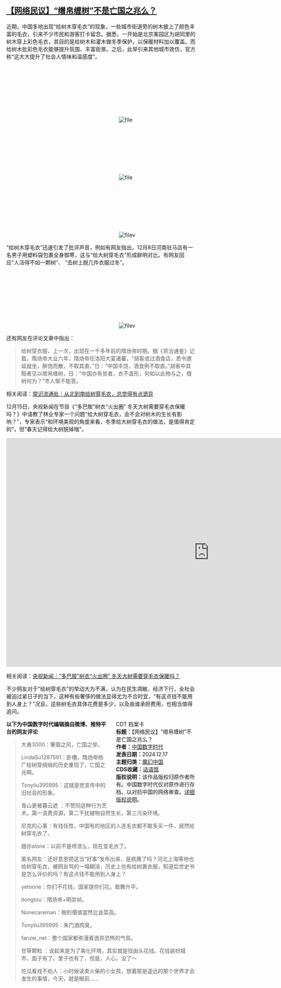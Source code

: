 <!--1734431961000-->
[【网络民议】“缯帛缠树”不是亡国之兆么？](https://chinadigitaltimes.net/chinese/714080.html)
------

<p>近期，中国多地出现“给树木穿毛衣”的现象，一些城市街道旁的树木披上了颜色丰富的毛衣，引来不少市民和游客打卡留念。据悉，一开始是北京某园区为胡同里的树木穿上彩色毛衣，其目的是给树木和灌木做冬季保护，以保暖材料加以覆盖。而给树木批彩色毛衣能够提升氛围、丰富街景。之后，此举引来其他城市效仿，官方称“这大大提升了社会人情味和温感度”。</p><p><img decoding="async" src="data:image/svg+xml,%3Csvg%20xmlns='http://www.w3.org/2000/svg'%20viewBox='0%200%200%200'%3E%3C/svg%3E" alt="file" data-lazy-src="https://chinadigitaltimes.net/chinese/files/2024/12/image-1734429030590.png"><noscript><img decoding="async" src="https://chinadigitaltimes.net/chinese/files/2024/12/image-1734429030590.png" alt="file"></noscript><br><img decoding="async" src="data:image/svg+xml,%3Csvg%20xmlns='http://www.w3.org/2000/svg'%20viewBox='0%200%200%200'%3E%3C/svg%3E" alt="file" data-lazy-src="https://chinadigitaltimes.net/chinese/files/2024/12/image-1734429081396.png"><noscript><img decoding="async" src="https://chinadigitaltimes.net/chinese/files/2024/12/image-1734429081396.png" alt="file"></noscript><br><img decoding="async" src="data:image/svg+xml,%3Csvg%20xmlns='http://www.w3.org/2000/svg'%20viewBox='0%200%200%200'%3E%3C/svg%3E" alt="filev" data-lazy-src="https://chinadigitaltimes.net/chinese/files/2024/12/image-1734429022215.png"><noscript><img decoding="async" src="https://chinadigitaltimes.net/chinese/files/2024/12/image-1734429022215.png" alt="filev"></noscript></p><p>“给树木穿毛衣”迅速引发了批评声音，例如有网友指出，12月8日河南驻马店有一名男子用塑料袋包裹全身御寒，这与“给大树穿毛衣”形成鲜明对比。有网友回应”人活得不如一颗树”、 ”去树上脱几件衣服过冬”。</p><p><img decoding="async" src="data:image/svg+xml,%3Csvg%20xmlns='http://www.w3.org/2000/svg'%20viewBox='0%200%200%200'%3E%3C/svg%3E" alt="filev" data-lazy-src="https://chinadigitaltimes.net/chinese/files/2024/12/image-1734429226484.png"><noscript><img decoding="async" src="https://chinadigitaltimes.net/chinese/files/2024/12/image-1734429226484.png" alt="filev"></noscript></p><p>还有网友在评论文章中指出：</p><blockquote><p>给树穿衣服，上一次，出现在一千多年前的隋炀帝时期。据《资治通鉴》记载，隋炀帝大业六年，隋炀帝在洛阳大宴诸蕃，“胡客或过酒食店，悉令邀延就坐，醉饱而散，不取其直。”日：“中国丰饶，酒食例不取直。”胡客中其黠者见以缯帛缠树，日：“中国亦有贫者，衣不盖形，何如以此物与之，缠树何为？”市人惭不能答。</p></blockquote><p>相关阅读：<a href="https://chinadigitaltimes.net/chinese/714078.html" title="常识流通处｜从北到南给树穿毛衣，总觉得有点诡异">常识流通处｜从北到南给树穿毛衣，总觉得有点诡异</a></p><p>12月15日，央视新闻在节目《“多巴胺”树衣“火出圈” 冬天大树需要穿毛衣保暖吗？》中请教了林业专家一个问题“给大树穿毛衣，会不会对树木的生长有影响？”，专家表示“和环境美观的角度来看，冬季给大树穿毛衣的做法，是值得肯定的”，但“春天记得给大树脱掉哦”。</p><p><iframe title="2024.12.17 央视新闻：“和环境美观的角度来看，冬季给大树穿毛衣的做法，是值得肯定的”" width="1080" height="608" src="https://www.youtube.com/embed/LvRCBlKqGbE?feature=oembed" frameborder="0" allow="accelerometer; autoplay; clipboard-write; encrypted-media; gyroscope; picture-in-picture; web-share" referrerpolicy="strict-origin-when-cross-origin" allowfullscreen=""></iframe></p><p>相关阅读：<a href="https://content-static.cctvnews.cctv.com/snow-book/index.html?item_id=15285540205147784835" title="央视新闻｜“多巴胺”树衣“火出圈” 冬天大树需要穿毛衣保暖吗？">央视新闻｜“多巴胺”树衣“火出圈” 冬天大树需要穿毛衣保暖吗？</a></p><p>不少网友对于“给树穿毛衣”的举动大为不满，认为在民生凋敝、经济下行，全社会被迫过紧日子的当下，这种有些奢侈的做法显得尤为不合时宜，“有这点钱不能用到人身上？”况且，这些树毛衣具体花费是多少，以及由谁承担费用，也相当值得追问。</p><div style="width:42%;float:right;padding-left:20px;"><div class="su-spoiler su-spoiler-style-fancy su-spoiler-icon-chevron-circle" data-scroll-offset="0" data-anchor-in-url="no"><div class="su-spoiler-title" tabindex="0" role="button"><span class="su-spoiler-icon"></span>CDT 档案卡</div><div class="su-spoiler-content su-u-clearfix su-u-trim"><strong>标题：</strong>【网络民议】“缯帛缠树”不是亡国之兆么？<br><strong>作者：</strong><a href="https://chinadigitaltimes.net/space/中国数字时代" target="_blank">中国数字时代</a><br><strong>发表日期：</strong>2024.12.17<br><strong>主题归类：</strong><a href="https://chinadigitaltimes.net/space/魔幻中国" target="_blank">魔幻中国</a><br><strong>CDS收藏：</strong><a href="https://chinadigitaltimes.net/space/%E8%AF%9D%E8%AF%AD%E9%A6%86" target="_blank" rel="noopener">话语馆</a><br><strong>版权说明：</strong>该作品版权归原作者所有。中国数字时代仅对原作进行存档，以对抗中国的网络审查。<a href="https://chinadigitaltimes.net/chinese/copyright">详细版权说明</a>。</div></div></div><p><strong>以下为中国数字时代编辑摘自微博、推特平台的网友评论</strong></p><blockquote><p>大勇3000：奢靡之风，亡国之举。</p><p>LindaSu1287591：卧槽，隋炀帝杨广给树穿绸缎的历史重现了，亡国之兆啊。</p><p>Tonyliu395995：这就是党宣传中的旧社会的形象。</p><p>青山更被暮云遮 ：不赞同这种行为艺术。第一浪费资源，第二干扰植物自然生长，第三污染环境。</p><p>尼克的心事：有钱任性，中国有的地区的人连毛衣都不敢多买一件，居然给树穿毛衣了。</p><p>甜亦alone：以前不是喷漆么，现在变毛衣了。</p><p>匿名网友：还好意思把这当“好事”发布出来，是疯魔了吗？河北上海等地也给树穿毛衣，被网友骂的一塌糊涂，历史上也有给树裹衣服，知道后世史书是怎么评价的吗？有这点钱不能用到人身上？</p><p>yetoone：你们不花钱，国家提你们花。歌舞升平。</p><p>itongtou：隋炀帝+明崇祯。</p><p>Nonecareman：樹的價值當然比韭菜高。</p><p>Tonyliu395995：朱门酒肉臭。</p><p>fanzei_net：整个国家都弥漫着诡异恐怖的气氛。</p><p>甘草颗粒 ：说起来是为了美化环境，其实就是找由头花钱。花钱装扮城市，面子有了，里子也有了，但是，人心，没了～</p><p>吃瓜看戏不劝人：小时候读卖火柴的小女孩，想着那是遥远的那个世界才会发生的事情，今天，就是眼前……</p></blockquote><div class="addtoany_share_save_container addtoany_content addtoany_content_bottom"><div class="a2a_kit a2a_kit_size_32 addtoany_list" data-a2a-url="https://chinadigitaltimes.net/chinese/714080.html" data-a2a-title="【网络民议】“缯帛缠树”不是亡国之兆么？"><a class="a2a_button_facebook" href="https://www.addtoany.com/add_to/facebook?linkurl=https%3A%2F%2Fchinadigitaltimes.net%2Fchinese%2F714080.html&amp;linkname=%E3%80%90%E7%BD%91%E7%BB%9C%E6%B0%91%E8%AE%AE%E3%80%91%E2%80%9C%E7%BC%AF%E5%B8%9B%E7%BC%A0%E6%A0%91%E2%80%9D%E4%B8%8D%E6%98%AF%E4%BA%A1%E5%9B%BD%E4%B9%8B%E5%85%86%E4%B9%88%EF%BC%9F" title="Facebook" rel="nofollow noopener" target="_blank"></a><a class="a2a_button_twitter" href="https://www.addtoany.com/add_to/twitter?linkurl=https%3A%2F%2Fchinadigitaltimes.net%2Fchinese%2F714080.html&amp;linkname=%E3%80%90%E7%BD%91%E7%BB%9C%E6%B0%91%E8%AE%AE%E3%80%91%E2%80%9C%E7%BC%AF%E5%B8%9B%E7%BC%A0%E6%A0%91%E2%80%9D%E4%B8%8D%E6%98%AF%E4%BA%A1%E5%9B%BD%E4%B9%8B%E5%85%86%E4%B9%88%EF%BC%9F" title="Twitter" rel="nofollow noopener" target="_blank"></a><a class="a2a_button_telegram" href="https://www.addtoany.com/add_to/telegram?linkurl=https%3A%2F%2Fchinadigitaltimes.net%2Fchinese%2F714080.html&amp;linkname=%E3%80%90%E7%BD%91%E7%BB%9C%E6%B0%91%E8%AE%AE%E3%80%91%E2%80%9C%E7%BC%AF%E5%B8%9B%E7%BC%A0%E6%A0%91%E2%80%9D%E4%B8%8D%E6%98%AF%E4%BA%A1%E5%9B%BD%E4%B9%8B%E5%85%86%E4%B9%88%EF%BC%9F" title="Telegram" rel="nofollow noopener" target="_blank"></a><a class="a2a_button_reddit" href="https://www.addtoany.com/add_to/reddit?linkurl=https%3A%2F%2Fchinadigitaltimes.net%2Fchinese%2F714080.html&amp;linkname=%E3%80%90%E7%BD%91%E7%BB%9C%E6%B0%91%E8%AE%AE%E3%80%91%E2%80%9C%E7%BC%AF%E5%B8%9B%E7%BC%A0%E6%A0%91%E2%80%9D%E4%B8%8D%E6%98%AF%E4%BA%A1%E5%9B%BD%E4%B9%8B%E5%85%86%E4%B9%88%EF%BC%9F" title="Reddit" rel="nofollow noopener" target="_blank"></a><a class="a2a_button_whatsapp" href="https://www.addtoany.com/add_to/whatsapp?linkurl=https%3A%2F%2Fchinadigitaltimes.net%2Fchinese%2F714080.html&amp;linkname=%E3%80%90%E7%BD%91%E7%BB%9C%E6%B0%91%E8%AE%AE%E3%80%91%E2%80%9C%E7%BC%AF%E5%B8%9B%E7%BC%A0%E6%A0%91%E2%80%9D%E4%B8%8D%E6%98%AF%E4%BA%A1%E5%9B%BD%E4%B9%8B%E5%85%86%E4%B9%88%EF%BC%9F" title="WhatsApp" rel="nofollow noopener" target="_blank"></a><a class="a2a_button_email" href="https://www.addtoany.com/add_to/email?linkurl=https%3A%2F%2Fchinadigitaltimes.net%2Fchinese%2F714080.html&amp;linkname=%E3%80%90%E7%BD%91%E7%BB%9C%E6%B0%91%E8%AE%AE%E3%80%91%E2%80%9C%E7%BC%AF%E5%B8%9B%E7%BC%A0%E6%A0%91%E2%80%9D%E4%B8%8D%E6%98%AF%E4%BA%A1%E5%9B%BD%E4%B9%8B%E5%85%86%E4%B9%88%EF%BC%9F" title="Email" rel="nofollow noopener" target="_blank"></a><a class="a2a_button_copy_link" href="https://www.addtoany.com/add_to/copy_link?linkurl=https%3A%2F%2Fchinadigitaltimes.net%2Fchinese%2F714080.html&amp;linkname=%E3%80%90%E7%BD%91%E7%BB%9C%E6%B0%91%E8%AE%AE%E3%80%91%E2%80%9C%E7%BC%AF%E5%B8%9B%E7%BC%A0%E6%A0%91%E2%80%9D%E4%B8%8D%E6%98%AF%E4%BA%A1%E5%9B%BD%E4%B9%8B%E5%85%86%E4%B9%88%EF%BC%9F" title="Copy Link" rel="nofollow noopener" target="_blank"></a><a class="a2a_dd addtoany_share_save addtoany_share" href="https://www.addtoany.com/share"></a></div></div>
